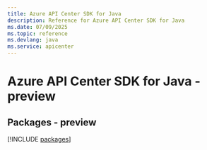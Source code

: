 ```yaml
---
title: Azure API Center SDK for Java
description: Reference for Azure API Center SDK for Java
ms.date: 07/09/2025
ms.topic: reference
ms.devlang: java
ms.service: apicenter
---
```

# Azure API Center SDK for Java - preview
## Packages - preview
[!INCLUDE [packages](api-center-index.md)]